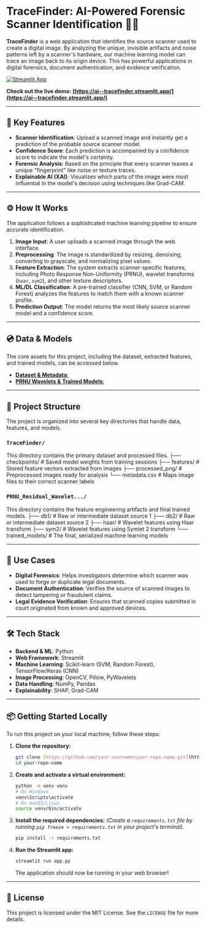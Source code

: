 # TraceFinder: AI-Powered Forensic Scanner Identification 🕵️‍♂️

**TraceFinder** is a web application that identifies the source scanner used to create a digital image. By analyzing the unique, invisible artifacts and noise patterns left by a scanner's hardware, our machine learning model can trace an image back to its origin device. This has powerful applications in digital forensics, document authentication, and evidence verification.

[![Streamlit App](https://static.streamlit.io/badges/streamlit_badge_black_white.svg)](https://ai--tracefinder.streamlit.app/)

**Check out the live demo:** **[https://ai--tracefinder.streamlit.app/](https://ai--tracefinder.streamlit.app/)**
***

## 🚀 Key Features

* **Scanner Identification**: Upload a scanned image and instantly get a prediction of the probable source scanner model.
* **Confidence Score**: Each prediction is accompanied by a confidence score to indicate the model's certainty.
* **Forensic Analysis**: Based on the principle that every scanner leaves a unique "fingerprint" like noise or texture traces.
* **Explainable AI (XAI)**: Visualizes which parts of the image were most influential in the model's decision using techniques like Grad-CAM.

***

## ⚙️ How It Works

The application follows a sophisticated machine learning pipeline to ensure accurate identification.

1.  **Image Input**: A user uploads a scanned image through the web interface.
2.  **Preprocessing**: The image is standardized by resizing, denoising, converting to grayscale, and normalizing pixel values.
3.  **Feature Extraction**: The system extracts scanner-specific features, including Photo Response Non-Uniformity (PRNU), wavelet transforms (`haar`, `sym2`), and other texture descriptors.
4.  **ML/DL Classification**: A pre-trained classifier (CNN, SVM, or Random Forest) analyzes the features to match them with a known scanner profile.
5.  **Prediction Output**: The model returns the most likely source scanner model and a confidence score.

***

## 💿 Data & Models

The core assets for this project, including the dataset, extracted features, and trained models, can be accessed below.

* [**Dataset & Metadata**: ](https://drive.google.com/drive/folders/1NLErgKgCGQwES5D8L4OtnF9YdcylRlDZ?usp=sharing)
* [**PRNU Wavelets & Trained Models**:](https://drive.google.com/drive/folders/1fFXaTnwRhX_y30Vk-Kmd3wZ93E930JSF?usp=sharing)

***

## 📂 Project Structure

The project is organized into several key directories that handle data, features, and models.

### `TraceFinder/`
This directory contains the primary dataset and processed files.
├── checkpoints/         # Saved model weights from training sessions
├── features/            # Stored feature vectors extracted from images
├── processed_png/       # Preprocessed images ready for analysis
└── metadata.csv         # Maps image files to their correct scanner labels

### `PRNU_Residual_Wavelet.../`
This directory contains the feature engineering artifacts and final trained models.
├── db1/                 # Raw or intermediate dataset source 1
├── db2/                 # Raw or intermediate dataset source 2
├── haar/                # Wavelet features using Haar transform
├── sym2/                # Wavelet features using Symlet 2 transform
└── trained_models/      # The final, serialized machine learning models

***

## 🎯 Use Cases

* **Digital Forensics**: Helps investigators determine which scanner was used to forge or duplicate legal documents.
* **Document Authentication**: Verifies the source of scanned images to detect tampering or fraudulent claims.
* **Legal Evidence Verification**: Ensures that scanned copies submitted in court originated from known and approved devices.

***

## 🛠️ Tech Stack

* **Backend & ML**: Python
* **Web Framework**: Streamlit
* **Machine Learning**: Scikit-learn (SVM, Random Forest), TensorFlow/Keras (CNN)
* **Image Processing**: OpenCV, Pillow, PyWavelets
* **Data Handling**: NumPy, Pandas
* **Explainability**: SHAP, Grad-CAM

***

## 📦 Getting Started Locally

To run this project on your local machine, follow these steps:

1.  **Clone the repository:**
    ```bash
    git clone [https://github.com/your-username/your-repo-name.git](https://github.com/your-username/your-repo-name.git)
    cd your-repo-name
    ```

2.  **Create and activate a virtual environment:**
    ```bash
    python -m venv venv
    # On Windows
    venv\Scripts\activate
    # On macOS/Linux
    source venv/bin/activate
    ```

3.  **Install the required dependencies:**
    *(Create a `requirements.txt` file by running `pip freeze > requirements.txt` in your project's terminal).*
    ```bash
    pip install -r requirements.txt
    ```

4.  **Run the Streamlit app:**
    ```bash
    streamlit run app.py
    ```
    The application should now be running in your web browser!

***

## 📜 License

This project is licensed under the MIT License. See the `LICENSE` file for more details.
